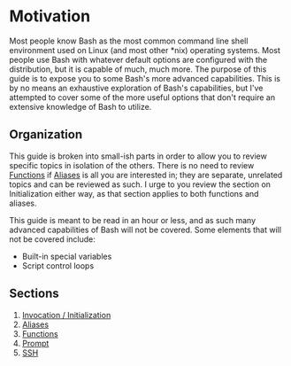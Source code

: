 # Motivation
Most people know Bash as the most common command line shell environment used on Linux (and most other \*nix) operating systems. Most people use Bash with whatever default options are configured with the distribution, but it is capable of much, much more. The purpose of this guide is to expose you to some Bash's more advanced capabilities. This is by no means an exhaustive exploration of Bash's capabilities, but I've attempted to cover some of the more useful options that don't require an extensive knowledge of Bash to utilize.

## Organization
This guide is broken into small-ish parts in order to allow you to review specific topics in isolation of the others. There is no need to review [Functions]() if [Aliases]() is all you are interested in; they are separate, unrelated topics and can be reviewed as such. I urge to you review the section on Initialization either way, as that section applies to both functions and aliases.

This guide is meant to be read in an hour or less, and as such many advanced capabilities of Bash will not be covered. Some elements that will not be covered include:
* Built-in special variables
* Script control loops

## Sections
1. [Invocation / Initialization](https://github.com/jessed/guides/blob/main/Bash/Invocation.md)
2. [Aliases](https://github.com/jessed/guides/blob/main/Bash/Aliases.md)
3. [Functions](https://github.com/jessed/guides/blob/main/Bash/Functions.md)
4. [Prompt](https://github.com/jessed/guides/blob/main/Bash/Prompt.md)
5. [SSH](https://github.com/jessed/guides/blob/main/Bash/SSH.md)


